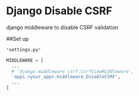 # Django Disable CSRF
django middleware to disable CSRF validation

##Set up

```python
*settings.py*

MIDDLEWARE = [
  ...
  # 'django.middleware.csrf.CsrfViewMiddleware',
  'apps.<your_app>.middleware.DisableCSRF',
  ...
]

```
